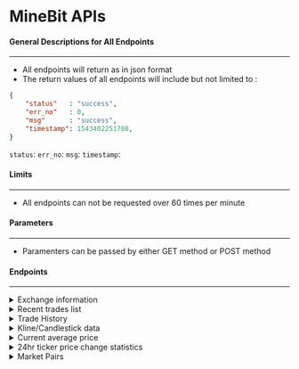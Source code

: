 # MineBit APIs

#### General Descriptions for All Endpoints
---
* All endpoints will return as in json format
* The return values of all endpoints will include but not limited to :
```json
{
    "status"   : "success",
    "err_no"   : 0,
    "msg"      : "success",
    "timestamp": 1543402251708,
}
```
```status```: 
```err_no```: 
```msg```: 
```timestamp```:     


#### Limits
---
* All endpoints can not be requested over 60 times per minute

#### Parameters
---
* Paramenters can be passed by either GET method or POST method

#### Endpoints
---
<details><summary>Exchange information</summary>
<p>

</p>
</details>

<details><summary>Recent trades list</summary>
<p>

</p>
</details>

<details><summary>Trade History</summary>
<p>

</p>
</details>

<details><summary>Kline/Candlestick data</summary>
<p>

</p>
</details>

<details><summary>Current average price</summary>
<p>

</p>
</details>

<details><summary>24hr ticker price change statistics</summary>
<p>

</p>
</details>

<details><summary>Market Pairs</summary>
<p>

</p>
</details>
